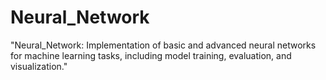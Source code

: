 # Neural_Network
"Neural_Network: Implementation of basic and advanced neural networks for machine learning tasks, including model training, evaluation, and visualization."
